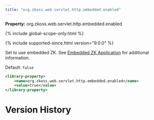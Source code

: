 ```yaml
---
title: "org.zkoss.web.servlet.http.embedded.enabled"
---
```


**Property:** org.zkoss.web.servlet.http.embedded.enabled

{% include global-scope-only.html %}

{% include supported-since.html version="9.0.0" %}

Set to use embedded ZK. See [Embedded ZK Application]({{site.baseurl}}/zk_dev_ref/integration/embedded_zk_application)
for additional information.

Default: `false`

```xml
<library-property>
    <name>org.zkoss.web.servlet.http.embedded.enabled</name>
    <value>true</value>
</library-property>
```

# Version History

